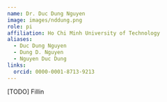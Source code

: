 ```yaml
---
name: Dr. Duc Dung Nguyen
image: images/nddung.png
role: pi
affiliation: Ho Chi Minh University of Technology
aliases:
  - Duc Dung Nguyen
  - Dung D. Nguyen
  - Nguyen Duc Dung
links:
  orcid: 0000-0001-8713-9213
---
```


[TODO]
Fillin
